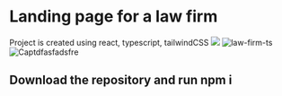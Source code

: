 # Landing page for a law firm

Project is created using react, typescript, tailwindCSS
<img src="https://user-images.githubusercontent.com/62358513/226196790-582014d7-8c60-4833-9b80-188bd2ac35a9.JPG" style="max-width: 100px; height: auto;">
![law-firm-ts](https://user-images.githubusercontent.com/62358513/226196790-582014d7-8c60-4833-9b80-188bd2ac35a9.JPG)
![Captdfasfadsfre](https://user-images.githubusercontent.com/62358513/226196860-21e87860-d9df-474f-b268-5a125b0d7c28.JPG)

## Download the repository and run npm i
